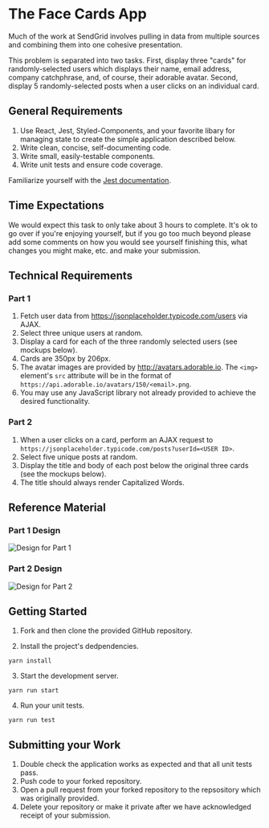 # The Face Cards App

Much of the work at SendGrid involves pulling in data from multiple sources and combining them into one cohesive presentation.

This problem is separated into two tasks. First, display three "cards" for randomly-selected users which displays their name, email address, company catchphrase, and, of course, their adorable avatar. Second, display 5 randomly-selected posts when a user clicks on an individual card.


## General Requirements

1. Use React, Jest, Styled-Components, and your favorite libary for managing state to create the simple application described below.
2. Write clean, concise, self-documenting code.
3. Write small, easily-testable components.
4. Write unit tests and ensure code coverage.

Familiarize yourself with the [Jest documentation](https://facebook.github.io/jest/).

## Time Expectations
We would expect this task to only take about 3 hours to complete.  It's ok to go over if you're enjoying yourself, but if you go too much beyond please add some comments on how you would see yourself finishing this, what changes you might make, etc. and make your submission.

## Technical Requirements

### Part 1

1. Fetch user data from https://jsonplaceholder.typicode.com/users via AJAX.
2. Select three unique users at random.
3. Display a card for each of the three randomly selected users (see mockups below).
4. Cards are 350px by 206px.
5. The avatar images are provided by http://avatars.adorable.io. The `<img>` element's `src` attribute will be in the format of `https://api.adorable.io/avatars/150/<email>.png`.
6. You may use any JavaScript library not already provided to achieve the desired functionality.

### Part 2

1. When a user clicks on a card, perform an AJAX request to `https://jsonplaceholder.typicode.com/posts?userId=<USER ID>`.
2. Select five unique posts at random.
3. Display the title and body of each post below the original three cards (see the mockups below).
4. The title should always render Capitalized Words.


## Reference Material

[part1]: https://s3.amazonaws.com/istreet-assets/1xbaS_Iw9maIlJcSfD2okQ/Challenge%20-%20Closed%20-%20Redlines.png "Part 1"
[part2]: https://s3.amazonaws.com/istreet-assets/sHqSvjzUfe8RkpjY4t_0ww/Challenge%20-%20Open%20-%20Redlines.png "Part 2"

### Part 1 Design

![Design for Part 1][part1]

### Part 2 Design

![Design for Part 2][part2]


## Getting Started

1. Fork and then clone the provided GitHub repository.

2. Install the project's dedpendencies.
```
yarn install
```

3. Start the development server.
```
yarn run start
```

4. Run your unit tests.
```
yarn run test
```

## Submitting your Work

1. Double check the application works as expected and that all unit tests pass.
2. Push code to your forked repository.
3. Open a pull request from your forked repository to the repsository which was originally provided.
4. Delete your repository or make it private after we have acknowledged receipt of your submission.
